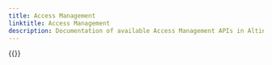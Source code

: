 ```yaml
---
title: Access Management
linktitle: Access Management
description: Documentation of available Access Management APIs in Altinn 3.
---
```


{{<children />}}